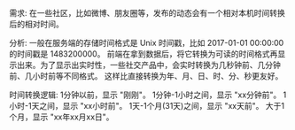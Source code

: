 需求:
    在一些社区，比如微博、朋友圈等，发布的动态会有一个相对本机时间转换后的相对时间。

分析:
    一般在服务端的存储时间格式是 Unix 时间戳，比如 2017-01-01 00:00:00 的时间戳是 1483200000。
    前端在拿到数据后，将它转换为可读的时间格式再显示出来。为了显示出实时性，一些社交产品中，会实时转换为几秒钟前、几分钟前、几小时前等不同格式。
    这样比直接转换为年、月、日、时、分、秒更友好。

时间转换逻辑:
    1分钟以前，显示 "刚刚"。
    1分钟-1小时之间，显示 "xx分钟前"。
    1小时-1天之间，显示 "xx小时前"。
    1天-1个月(31天)之间，显示 "xx天前"。
    大于1个月，显示 "xx年xx月xx日"。